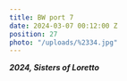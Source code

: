 ```yaml
---
title: BW port 7
date: 2024-03-07 00:12:00 Z
position: 27
photo: "/uploads/%2334.jpg"
---
```


***2024, Sisters of Loretto***
